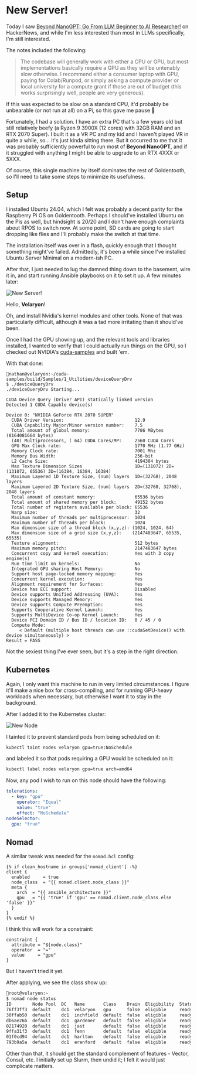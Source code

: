 # New Server!

Today I saw [Beyond NanoGPT: Go From LLM Beginner to AI Researcher!](https://github.com/tanishqkumar/beyond-nanogpt) on HackerNews, and while I'm less interested than most in LLMs specifically, I'm still interested.

The notes included the following:

> The codebase will generally work with either a CPU or GPU, but most implementations basically require a GPU as they will be untenably slow otherwise. I recommend either a consumer laptop with GPU, paying for Colab/Runpod, or simply asking a compute provider or local university for a compute grant if those are out of budget (this works surprisingly well, people are very generous).

If this was expected to be slow on a standard CPU, it'd probably be unbearable (or not run at all) on a Pi, so this gave me pause 🤔

Fortunately, I had a solution. I have an extra PC that's a few years old but still relatively beefy (a Ryzen 9 3900X (12 cores) with 32GB RAM and an RTX 2070 Super). I built it as a VR PC and my kid and I haven't played VR in quite a while, so... it's just kinda sitting there. But it occurred to me that it was probably sufficiently powerful to run most of **Beyond NanoGPT**, and if it struggled with anything I might be able to upgrade to an RTX 4XXX or 5XXX.

Of course, this single machine by itself dominates the rest of Goldentooth, so I'll need to take some steps to minimize its usefulness.

## Setup

I installed Ubuntu 24.04, which I felt was probably a decent parity for the Raspberry Pi OS on Goldentooth. Perhaps I should've installed Ubuntu on the Pis as well, but hindsight is 20/20 and I don't have enough complaints about RPOS to switch now. At some point, SD cards are going to start dropping like flies and I'll probably make the switch at that time.

The installation itself was over in a flash, quickly enough that I thought something might've failed. Admittedly, it's been a while since I've installed Ubuntu Server Minimal on a modern-ish PC.

After that, I just needed to lug the damned thing down to the basement, wire it in, and start running Ansible playbooks on it to set it up. A few minutes later:

![New Server!](./images/046_new_server.png)

Hello, **Velaryon**!

Oh, and install Nvidia's kernel modules and other tools. None of that was particularly difficult, although it was a tad more irritating than it should've been.

Once I had the GPU showing up, and the relevant tools and libraries installed, I wanted to verify that I could actually run things on the GPU, so I checked out NVIDIA's [cuda-samples](https://github.com/NVIDIA/cuda-samples) and built 'em.

With that done:

```
🐠nathan@velaryon:~/cuda-samples/build/Samples/1_Utilities/deviceQueryDrv
$ ./deviceQueryDrv
./deviceQueryDrv Starting...

CUDA Device Query (Driver API) statically linked version
Detected 1 CUDA Capable device(s)

Device 0: "NVIDIA GeForce RTX 2070 SUPER"
  CUDA Driver Version:                           12.9
  CUDA Capability Major/Minor version number:    7.5
  Total amount of global memory:                 7786 MBytes (8164081664 bytes)
  (40) Multiprocessors, ( 64) CUDA Cores/MP:     2560 CUDA Cores
  GPU Max Clock rate:                            1770 MHz (1.77 GHz)
  Memory Clock rate:                             7001 Mhz
  Memory Bus Width:                              256-bit
  L2 Cache Size:                                 4194304 bytes
  Max Texture Dimension Sizes                    1D=(131072) 2D=(131072, 65536) 3D=(16384, 16384, 16384)
  Maximum Layered 1D Texture Size, (num) layers  1D=(32768), 2048 layers
  Maximum Layered 2D Texture Size, (num) layers  2D=(32768, 32768), 2048 layers
  Total amount of constant memory:               65536 bytes
  Total amount of shared memory per block:       49152 bytes
  Total number of registers available per block: 65536
  Warp size:                                     32
  Maximum number of threads per multiprocessor:  1024
  Maximum number of threads per block:           1024
  Max dimension size of a thread block (x,y,z): (1024, 1024, 64)
  Max dimension size of a grid size (x,y,z):    (2147483647, 65535, 65535)
  Texture alignment:                             512 bytes
  Maximum memory pitch:                          2147483647 bytes
  Concurrent copy and kernel execution:          Yes with 3 copy engine(s)
  Run time limit on kernels:                     No
  Integrated GPU sharing Host Memory:            No
  Support host page-locked memory mapping:       Yes
  Concurrent kernel execution:                   Yes
  Alignment requirement for Surfaces:            Yes
  Device has ECC support:                        Disabled
  Device supports Unified Addressing (UVA):      Yes
  Device supports Managed Memory:                Yes
  Device supports Compute Preemption:            Yes
  Supports Cooperative Kernel Launch:            Yes
  Supports MultiDevice Co-op Kernel Launch:      Yes
  Device PCI Domain ID / Bus ID / location ID:   0 / 45 / 0
  Compute Mode:
     < Default (multiple host threads can use ::cudaSetDevice() with device simultaneously) >
Result = PASS
```

Not the sexiest thing I've ever seen, but it's a step in the right direction.

## Kubernetes

Again, I only want this machine to run in very limited circumstances. I figure it'll make a nice box for cross-compiling, and for running GPU-heavy workloads when necessary, but otherwise I want it to stay in the background.

After I added it to the Kubernetes cluster:

![New Node](./images/046_new_node.png)

I tainted it to prevent standard pods from being scheduled on it:

```bash
kubectl taint nodes velaryon gpu=true:NoSchedule
```

and labeled it so that pods requiring a GPU would be scheduled on it:

```bash
kubectl label nodes velaryon gpu=true arch=amd64
```

Now, any pod I wish to run on this node should have the following:

```yaml
tolerations:
  - key: "gpu"
    operator: "Equal"
    value: "true"
    effect: "NoSchedule"
nodeSelector:
  gpu: "true"
```

## Nomad

A similar tweak was needed for the `nomad.hcl` config:

```hcl
{% if clean_hostname in groups['nomad_client'] -%}
client {
  enabled     = true
  node_class  = "{{ nomad.client.node_class }}"
  meta {
    arch  = "{{ ansible_architecture }}"
    gpu   = "{{ 'true' if 'gpu' == nomad.client.node_class else 'false' }}"
  }
}
{% endif %}
```

I think this will work for a constraint:

```hcl
constraint {
  attribute = "${node.class}"
  operator  = "="
  value     = "gpu"
}
```

But I haven't tried it yet.

After applying, we see the class show up:

```bash
🐠root@velaryon:~
$ nomad node status
ID        Node Pool  DC   Name       Class    Drain  Eligibility  Status
76ff3ff3  default    dc1  velaryon   gpu      false  eligible     ready
30ffab50  default    dc1  inchfield  default  false  eligible     ready
db6ae26b  default    dc1  gardener   default  false  eligible     ready
02174920  default    dc1  jast       default  false  eligible     ready
9ffa31f3  default    dc1  fenn       default  false  eligible     ready
01f0cd94  default    dc1  harlton    default  false  eligible     ready
793b9a5a  default    dc1  erenford   default  false  eligible     ready
```

Other than that, it should get the standard complement of features - Vector, Consul, etc. I initially set up Slurm, then undid it; I felt it would just complicate matters.
